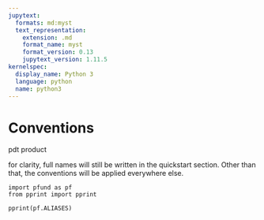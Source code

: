```yaml
---
jupytext:
  formats: md:myst
  text_representation:
    extension: .md
    format_name: myst
    format_version: 0.13
    jupytext_version: 1.11.5
kernelspec:
  display_name: Python 3
  language: python
  name: python3
---
```


# Conventions

pdt 
product

for clarity, full names will still be written in the quickstart section. Other than that, the conventions will be applied everywhere else.


```{code-cell}
import pfund as pf
from pprint import pprint

pprint(pf.ALIASES)
```
